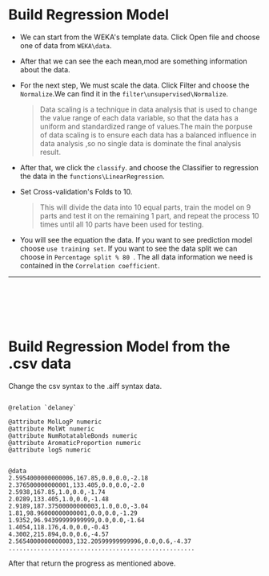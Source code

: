 # Build Regression Model 

* We can start from the WEKA's template data. Click Open file and choose one of data from ```WEKA\data```.
* After that we can see the each mean,mod are something information about the data.
* For the next step, We must scale the data. Click Filter and choose the ```Normalize```.We can find it in the ```filter\unsupervised\Normalize```.
  
  > Data scaling is a technique in data analysis that is used to change the value range of each data variable, so that the data has a uniform and standardized range of values.The main  the porpuse of data scaling is to ensure each data has a balanced influence in data analysis ,so no single data is dominate the final analysis result.
* After that, we click the ```classify```. and choose the Classifier to regression the data in the ```functions\LinearRegression```.
* Set Cross-validation's Folds to 10.
  
  > This will divide the data into 10 equal parts, train the model on 9 parts and test it on the remaining 1 part, and repeat the process 10 times until all 10 parts have been used for testing.
 
 * You will see the equation the data. If you want to see prediction model choose ```use training set```. If you want to see the data split we can choose in ```Percentage split % 80 ```. The all data information we need is contained in the ```Correlation coefficient```.

-------------------------------------------------------------------------------------------------------------------------------------------------------------------------
<br>
<br>
<br>
<br>

# Build Regression Model from the .csv data

Change the csv syntax to the .aiff syntax data.

```aiff

@relation `delaney`

@attribute MolLogP numeric
@attribute MolWt numeric
@attribute NumRotatableBonds numeric
@attribute AromaticProportion numeric
@attribute logS numeric


@data
2.5954000000000006,167.85,0.0,0.0,-2.18
2.376500000000001,133.405,0.0,0.0,-2.0
2.5938,167.85,1.0,0.0,-1.74
2.0289,133.405,1.0,0.0,-1.48
2.9189,187.37500000000003,1.0,0.0,-3.04
1.81,98.96000000000001,0.0,0.0,-1.29
1.9352,96.94399999999999,0.0,0.0,-1.64
1.4054,118.176,4.0,0.0,-0.43
4.3002,215.894,0.0,0.6,-4.57
2.5654000000000003,132.20599999999996,0.0,0.6,-4.37
....................................................

```

After that return the progress as mentioned above.
